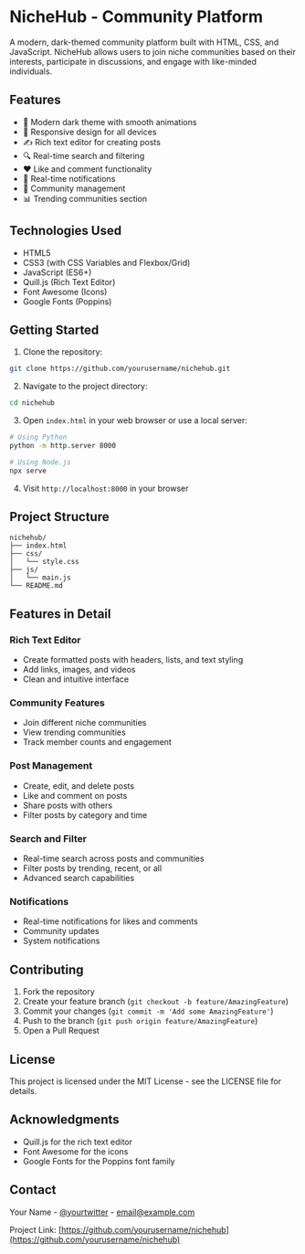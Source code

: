 # NicheHub - Community Platform

A modern, dark-themed community platform built with HTML, CSS, and JavaScript. NicheHub allows users to join niche communities based on their interests, participate in discussions, and engage with like-minded individuals.

## Features

- 🎨 Modern dark theme with smooth animations
- 📱 Responsive design for all devices
- ✍️ Rich text editor for creating posts
- 🔍 Real-time search and filtering
- ❤️ Like and comment functionality
- 🔔 Real-time notifications
- 👥 Community management
- 📊 Trending communities section

## Technologies Used

- HTML5
- CSS3 (with CSS Variables and Flexbox/Grid)
- JavaScript (ES6+)
- Quill.js (Rich Text Editor)
- Font Awesome (Icons)
- Google Fonts (Poppins)

## Getting Started

1. Clone the repository:

```bash
git clone https://github.com/yourusername/nichehub.git
```

2. Navigate to the project directory:

```bash
cd nichehub
```

3. Open `index.html` in your web browser or use a local server:

```bash
# Using Python
python -m http.server 8000

# Using Node.js
npx serve
```

4. Visit `http://localhost:8000` in your browser

## Project Structure

```
nichehub/
├── index.html
├── css/
│   └── style.css
├── js/
│   └── main.js
└── README.md
```

## Features in Detail

### Rich Text Editor

- Create formatted posts with headers, lists, and text styling
- Add links, images, and videos
- Clean and intuitive interface

### Community Features

- Join different niche communities
- View trending communities
- Track member counts and engagement

### Post Management

- Create, edit, and delete posts
- Like and comment on posts
- Share posts with others
- Filter posts by category and time

### Search and Filter

- Real-time search across posts and communities
- Filter posts by trending, recent, or all
- Advanced search capabilities

### Notifications

- Real-time notifications for likes and comments
- Community updates
- System notifications

## Contributing

1. Fork the repository
2. Create your feature branch (`git checkout -b feature/AmazingFeature`)
3. Commit your changes (`git commit -m 'Add some AmazingFeature'`)
4. Push to the branch (`git push origin feature/AmazingFeature`)
5. Open a Pull Request

## License

This project is licensed under the MIT License - see the LICENSE file for details.

## Acknowledgments

- Quill.js for the rich text editor
- Font Awesome for the icons
- Google Fonts for the Poppins font family

## Contact

Your Name - [@yourtwitter](https://twitter.com/yourtwitter) - email@example.com

Project Link: [https://github.com/yourusername/nichehub](https://github.com/yourusername/nichehub)
